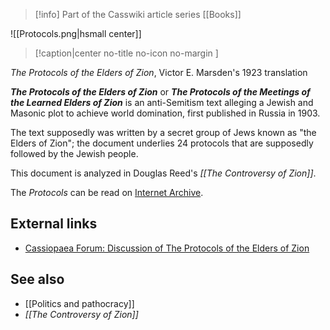 > [!info] Part of the Casswiki article series [[Books]]

![[Protocols.png|hsmall center]]
> [!caption|center no-title no-icon no-margin ]
> 
_The Protocols of the Elders of Zion_, Victor E. Marsden's 1923 translation

_**The Protocols of the Elders of Zion**_ or _**The Protocols of the Meetings of the Learned Elders of Zion**_ is an anti-Semitism text alleging a Jewish and Masonic plot to achieve world domination, first published in Russia in 1903.

The text supposedly was written by a secret group of Jews known as "the Elders of Zion"; the document underlies 24 protocols that are supposedly followed by the Jewish people.

This document is analyzed in Douglas Reed's _[[The Controversy of Zion]]_.

The _Protocols_ can be read on [Internet Archive](https://archive.org/details/TheProtocolsOfTheLearnedEldersOfZion).

External links
--------------

*   [Cassiopaea Forum: Discussion of The Protocols of the Elders of Zion](https://cassiopaea.org/forum/index.php/topic,3026.msg19160.html#msg19160)

See also
--------

*   [[Politics and pathocracy]]
*   _[[The Controversy of Zion]]_